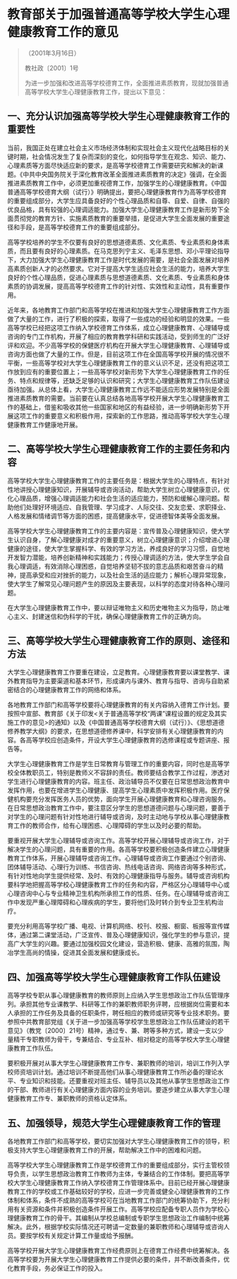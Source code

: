 # 教育部关于加强普通高等学校大学生心理健康教育工作的意见

> （2001年3月16日）
>
> 教社政〔2001〕1号
>
> 为进一步加强和改进高等学校德育工作，全面推进素质教育，现就加强普通高等学校大学生心理健康教育工作，提出以下意见：

## 一、充分认识加强高等学校大学生心理健康教育工作的重要性

当前，我国正处在建立社会主义市场经济体制和实现社会主义现代化战略目标的关键时期，社会情况发生了复杂而深刻的变化，如何指导学生在观念、知识、能力、心理素质等方面尽快适应新的要求，是高等学校德育工作需要研究和解决的新课题。《中共中央国务院关于深化教育改革全面推进素质教育的决定》强调，在全面推进素质教育工作中，必须更加重视德育工作，加强学生的心理健康教育。《中国普通高等学校德育大纲（试行）》明确提出，要把心理健康教育作为高等学校德育的重要组成部分，大学生应具备良好的个性心理品质和自尊、自爱、自律、自强的优良品格，具有较强的心理调适能力。加强大学生心理健康教育工作是新形势下全面贯彻党的教育方针、实施素质教育的重要举措，是促进大学生全面发展的重要途径和手段，是高等学校德育工作的重要组成部分。

高等学校培养的学生不仅要有良好的思想道德素质、文化素质、专业素质和身体素质，而且要有良好的心理素质。在马克思列宁主义、毛泽东思想、邓小平理论指导下，大力加强大学生心理健康教育工作是时代发展的需要，是社会全面发展对培养高素质创新人才的必然要求。它对于提高大学生适应社会生活的能力，培养大学生良好的个性心理品质，促进心理素质与思想道德素质、文化素质、专业素质和身体素质的协调发展，提高高等学校德育工作的针对性、实效性和主动性，具有重要作用。

近年来，各地教育工作部门和高等学校在推进和加强大学生心理健康教育工作方面做了大量的工作，进行了积极的探索，取得了一些成功的经验和明显的效果。一些高等学校已经把这项工作纳入学校德育工作体系，成立心理健康教育、心理辅导或咨询的专门工作机构，开展了相应的教育教学科研和实践活动，受到师生的广泛好评和欢迎。不少高等学校的保健医疗机构在开展大学生心理健康教育、心理辅导或咨询方面也做了大量的工作。但是，目前这项工作在全国高等学校开展的情况很不平衡，一些高等学校对大学生心理健康教育工作的意义认识不足，还没有把这项工作放到应有的重要位置上；一些高等学校对新形势下大学生心理健康教育工作的任务、特点和规律等，还缺乏足够的认识和研究；大学生心理健康教育工作队伍建设亟待加强。从总体上看，大学生心理健康教育工作远不能适应形势发展特别是全面推进素质教育的需要。当前要在认真总结各地高等学校开展大学生心理健康教育工作的基础上，借鉴和吸收其他一些国家和地区的有益经验，进一步明确新形势下开展这项工作的重要意义和积极作用，探索新的工作思路，推动高等学校大学生心理健康教育工作健康地开展。

## 二、高等学校大学生心理健康教育工作的主要任务和内容

高等学校大学生心理健康教育工作的主要任务是：根据大学生的心理特点，有针对性地讲授心理健康知识，开展辅导或咨询活动，帮助大学生树立心理健康意识，优化心理品质，增强心理调适能力和社会生活的适应能力，预防和缓解心理问题。帮助他们处理好环境适应、自我管理、学习成才、人际交往、交友恋爱、求职择业、人格发展和情绪调节等方面的困惑，提高健康水平，促进德智体美等全面发展。

高等学校大学生心理健康教育工作的主要内容是：宣传普及心理健康知识，使大学生认识自身，了解心理健康对成才的重要意义，树立心理健康意识；介绍增进心理健康的途径，使大学生掌握科学、有效的学习方法，养成良好的学习习惯，自觉地开发智力潜能，培养创新精神和实践能力；传授心理调适的方法，使大学生学会自我心理调适，有效消除心理困惑，自觉培养坚韧不拔的意志品质和艰苦奋斗的精神，提高承受和应对挫折的能力，以及社会生活的适应能力；解析心理异常现象，使大学生了解常见心理问题产生的原因及主要表现，以科学的态度对待各种心理问题。

在大学生心理健康教育工作中，要以辩证唯物主义和历史唯物主义为指导，防止唯心主义、封建迷信和伪科学的干扰，确保心理健康教育工作的正确方向。

## 三、高等学校大学生心理健康教育工作的原则、途径和方法

大学生心理健康教育工作要重在建设，立足教育。心理健康教育要以课堂教学、课外教育指导为主要渠道和基本环节，形成课内与课外、教育与指导、咨询与自助紧密结合的心理健康教育工作的网络和体系。

各地教育工作部门和高等学校要将心理健康教育的有关内容纳入德育工作计划。要按照中宣部、教育部《关于印发<关于普通高等学校“两课”课程设置的规定及其实施工作的意见>的通知》以及《中国普通高等学校德育大纲（试行）》、《思想道德修养教学大纲》的要求，在思想道德修养课中，科学安排有关心理健康教育的内容。各高等学校应创造条件，开设大学生心理健康教育的选修课程或专题讲座、报告等。

大学生心理健康教育工作是学生日常教育与管理工作的重要内容，同时也是高等学校全体教职员工，特别是教师义不容辞的责任。教师要结合教学工作过程，渗透对学生进行心理健康教育的内容。班主任、政治辅导员不仅要在日常思想政治教育中发挥作用，也要在增进学生心理健康、提高学生心理素质中发挥积极作用。医疗保健机构要充分发挥医务人员的优势，面向学生开展心理健康教育和心理咨询服务。在日常思想政治教育工作中，要注意区分学生的思想道德问题与心理问题，要善于对学生的心理问题有针对性地进行辅导或咨询，及时主动地与学校从事心理健康教育工作的教师合作，给有心理困惑、心理障碍的学生以及时必要的帮助。

要重视开展大学生心理辅导或咨询工作。高等学校开展心理辅导或咨询工作，对于解决学生的心理问题，具有重要的作用。各高等学校要积极创造条件建立心理健康教育工作体系，开展心理辅导或咨询工作。心理辅导或咨询工作要通过个别咨询、团体辅导活动、心理行为训练、书信咨询、热线电话咨询、网络咨询等多种形式，有针对性地向学生提供经常、及时、有效的心理健康指导与服务。辅导或咨询机构要科学地把握高等学校心理健康教育工作的任务和内容，严格区分心理辅导中心或心理咨询中心与专业精神卫生机构所承担工作的性质、任务。在心理辅导或咨询工作中发现严重心理障碍和心理疾病的学生，要将他们及时转介到专业卫生机构治疗。

要充分利用高等学校广播、电视、计算机网络、校刊、校报、橱窗、板报等宣传媒体，通过第二课堂活动，广泛宣传、普及心理健康知识，强化学生的参与意识，提高广大学生的兴趣。要通过加强校园文化建设，营造积极、健康、高雅的氛围，陶冶学生高尚的情操，促进其全面发展和健康成长。

## 四、加强高等学校大学生心理健康教育工作队伍建设

高等学校专职从事心理健康教育的教师原则上应纳入学生思想政治工作队伍管理序列。承担其他专业课教学、科研等工作的兼职教师职务评聘，应根据岗位需要和本人承担的工作任务及具备的任职条件，聘任相应的教师或研究等专业技术职务。要参照中共教育部党组《关于进一步加强高等学校学生思想政治工作队伍建设的若干意见》（教党〔2000〕21号）精神，通过专、兼、聘等多种方式，建设一支以少量精干专职教师为骨干，专兼结合、专业互补、相对稳定的高等学校大学生心理健康教育工作队伍。

要积极开展对从事大学生心理健康教育工作专、兼职教师的培训，培训工作列入学校师资培训计划。通过培训不断提高他们从事心理健康教育工作所必备的理论水平、专业知识和技能。还要重视对班主任、辅导员以及其他从事学生思想政治工作的干部、教师进行有关心理健康方面内容的业务培训。要逐步建立从事大学生心理健康教育工作专、兼职教师的资格认定体系。

## 五、加强领导，规范大学生心理健康教育工作的管理

各地教育工作部门和高等学校，要切实加强对大学生心理健康教育工作的领导，积极支持大学生心理健康教育工作的开展，帮助解决工作中的困难和问题。

高等学校大学生心理健康教育工作是学校德育工作的重要组成部分，实行主管校领导负责，以学生思想政治教育工作教师为主体，专兼结合的工作体制。要把高等学校大学生心理健康教育工作纳入学校德育工作管理体系中。目前已经开展心理健康教育工作的学校或工作基础较好的学校，应进一步完善或健全心理健康教育的工作体制和体系，条件不成熟的高等学校可在当地教育工作部门的统筹协助下，充分利用有关资源和条件并积极创造条件开展工作。高等学校应配备专职人员作为学校心理健康教育工作的骨干。其编制从学校总编制或专职学生思想政治工作编制中统筹解决。此外，根据学校实际情况还可聘请一定数量的兼职教师和心理辅导或咨询人员。要按学校有关规定计算工作量或给予报酬。

高等学校开展大学生心理健康教育工作经费原则上在德育工作经费中统筹解决。各高等学校要为开展大学生心理健康教育工作提供必要的条件，并不断改善条件，优化教育手段，务必保证工作的投入。